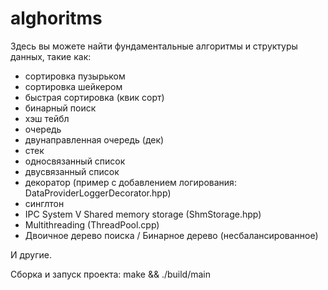 # alghoritms

Здесь вы можете найти фундаментальные алгоритмы и структуры данных, такие как: 
- сортировка пузырьком
- сортировка шейкером
- быстрая сортировка (квик сорт)
- бинарный поиск
- хэш тейбл
- очередь
- двунаправленная очередь (дек)
- стек
- односвязанный список
- двусвязанный список
- декоратор (пример с добавлением логирования: DataProviderLoggerDecorator.hpp)
- синглтон
- IPC System V Shared memory storage (ShmStorage.hpp)
- Multithreading (ThreadPool.cpp)
- Двоичное дерево поиска / Бинарное дерево (несбалансированное)

И другие.


Сборка и запуск проекта: make && ./build/main